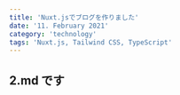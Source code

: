 ```yaml
---
title: 'Nuxt.jsでブログを作りました'
date: '11. February 2021'
category: 'technology'
tags: 'Nuxt.js, Tailwind CSS, TypeScript'
---
```


## 2.md です
